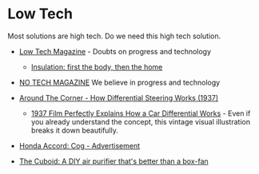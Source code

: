 Low Tech
========

Most solutions are high tech. Do we need this high tech solution.

* [Low Tech Magazine](https://www.lowtechmagazine.com/) - Doubts on progress and technology
    * [Insulation: first the body, then the home](https://www.lowtechmagazine.com/2011/02/body-insulation-thermal-underwear.html)
* [NO TECH MAGAZINE](https://www.notechmagazine.com/) We believe in progress and technology

* [Around The Corner - How Differential Steering Works (1937)](https://www.youtube.com/watch?v=yYAw79386WI)
    * [1937 Film Perfectly Explains How a Car Differential Works](https://www.roadandtrack.com/car-culture/classic-cars/a25833/1937-film-perfectly-explains-how-a-car-differential-works/) - Even if you already understand the concept, this vintage visual illustration breaks it down beautifully.

* [Honda Accord: Cog - Advertisement](https://www.youtube.com/watch?v=ZRxQz5OFMmI)

* [The Cuboid: A DIY air purifier that's better than a box-fan](https://dynomight.net/better-DIY-air-purifier.html)